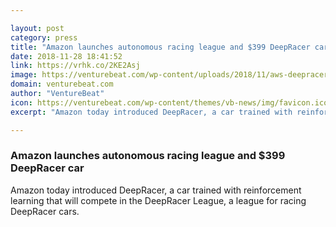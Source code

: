 ```yaml
---

layout: post
category: press
title: "Amazon launches autonomous racing league and $399 DeepRacer car"
date: 2018-11-28 18:41:52
link: https://vrhk.co/2KE2Asj
image: https://venturebeat.com/wp-content/uploads/2018/11/aws-deepracer.png?fit=1200%2C631&strip=all
domain: venturebeat.com
author: "VentureBeat"
icon: https://venturebeat.com/wp-content/themes/vb-news/img/favicon.ico
excerpt: "Amazon today introduced DeepRacer, a car trained with reinforcement learning that will compete in the DeepRacer League, a league for racing DeepRacer cars."

---
```


### Amazon launches autonomous racing league and $399 DeepRacer car

Amazon today introduced DeepRacer, a car trained with reinforcement learning that will compete in the DeepRacer League, a league for racing DeepRacer cars.